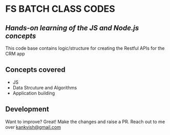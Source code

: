 # FS BATCH CLASS CODES
## _Hands-on learning of the JS and Node.js concepts_ 

This code base contains logic/structure  for creating the Restful APIs for the CRM app
## Concepts covered
* JS
* Data Strcuture and Algorithms
* Application building

## Development
Want to improve? Great!
Make the changes and raise a PR. Reach out to me over kankvish@gmail.com
